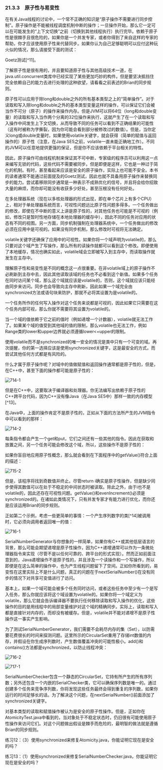 ### 21.3.3　原子性与易变性

在有关Java线程的讨论中，一个常不正确的知识是“原子操作不需要进行同步控制”。原子操作是不能被线程调度机制中断的操作；一旦操作开始，那么它一定可以在可能发生的“上下文切换”之前（切换到其他线程执行）执行完毕。依赖于原子性是很棘手且很危险的，如果你是一个并发专家，或者你得到了来自这样的专家的帮助，你才应该使用原子性来代替同步。如果你认为自己足够聪明可以应付这种玩火似的情况，那么请接受下面的测试：

Goetz测试[^11]。

了解原子性是很有用的，并且要知道原子性与其他高级技术一道，在java.util.concurrent类库中已经实现了某些更加巧妙的构件。但是要坚决抵挡住完全依赖自己的能力去进行处理的这种欲望，请看看之前表述的Brian的同步规则。

原子性可以应用于除long和double之外的所有基本类型之上的“简单操作”。对于读取和写入除long和double之外的基本类型变量这样的操作，可以保证它们会被当作不可分（原子）的操作来操作内存。但是JVM可以将64位（long和double变量）的读取和写入当作两个分离的32位操作来执行，这就产生了在一个读取和写入操作中间发生上下文切换，从而导致不同的任务可以看到不正确结果的可能性（这有时被称为字撕裂，因为你可能会看到部分被修改过的数值）。但是，当你定义long或double变量时，如果使用volatile关键字，就会获得（简单的赋值与返回操作的）原子性（注意，在Java SE5之前，volatile一直未能正确地工作）。不同的JVM可以任意地提供更强的保证，但是你不应该依赖于平台相关的特性。

因此，原子操作可由线程机制来保证其不可中断，专家级的程序员可以利用这一点来编写无锁的代码，这些代码不需要被同步。但是即便是这样，它也是一种过于简化的机制。有时，甚至看起来应该是安全的原子操作，实际上也可能不安全。本书的读者通常不能通过前面提及的Goetz测试，因此也就不具备用原子操作来替换同步的能力。尝试着移除同步通常是一种表示不成熟优化的信号，并且将会给你招致大量的麻烦，而你却可能没有收获多少好处，甚至压根没有任何好处。

在多处理器系统（现在以多核处理器的形式出现，即在单个芯片上有多个CPU）上，相对于单处理器系统而言，可视性问题远比原子性问题多得多。一个任务做出的修改，即使在不中断的意义上讲是原子性的，对其他任务也可能是不可视的（例如，修改只是暂时性地存储在本地处理器的缓存中），因此不同的任务对应用的状态有不同的视图。另一方面，同步机制强制在处理器系统中，一个任务做出的修改必须在应用中是可视的。如果没有同步机制，那么修改时可视将无法确定。

volatile关键字还确保了应用中的可视性。如果你将一个域声明为volatile的，那么只要对这个域产生了写操作，那么所有的读操作就都可以看到这个修改。即便使用了本地缓存，情况也确实如此，volatile域会立即被写入到主存中，而读取操作就发生在主存中。

理解原子性和易变性是不同的概念这一点很重要。在非volatile域上的原子操作不必刷新到主存中去，因此其他读取该域的任务也不必看到这个新值。如果多个任务在同时访问某个域，那么这个域就应该是volatile的，否则，这个域就应该只能经由同步来访问。同步也会导致向主存中刷新，因此如果一个域完全由synchronized方法或语句块来防护，那就不必将其设置为是volatile的。

一个任务所作的任何写入操作对这个任务来说都是可视的，因此如果它只需要在这个任务内部可视，那么你就不需要将其设置为volatile的。

当一个域的值依赖于它之前的值时（例如递增一个计数器），volatile就无法工作了。如果某个域的值受到其他域的值的限制，那么volatile也无法工作，例如Range类的lower和upper边界就必须遵循lower<=upper的限制。

使用volatile而不是synchronized的唯一安全的情况是类中只有一个可变的域。再次提醒，你的第一选择应该是使用synchronized关键字，这是最安全的方式，而尝试其他任何方式都是有风险的。

什么才属于原子操作呢？对域中的值做赋值和返回操作通常都是原子性的，但是，在C++中，甚至下面的操作都可能是原子性的：

![714-1](../Images/image03696.jpeg)

但是在C++中，这要取决于编译器和处理器。你无法编写出依赖于原子性的C++跨平台代码，因为C++没有像Java（在Java SE5中）那样一致的内存模型[^13]。

在Java中，上面的操作肯定不是原子性的，正如从下面的方法所产生的JVM指令中可以看到的那样：

![714-2](../Images/image03697.jpeg)

每条指令都会产生一个get和put，它们之间还有一些其他的指令。因此在获取和放置之间，另一个任务可能会修改这个域，所以，这些操作不是原子性的：

如果你盲目地应用原子性概念，那么就会看到在下面程序中的getValue()符合上面的描述：

![715-2](../Images/image03698.jpeg)

但是，该程序将找到奇数值并终止。尽管return i确实是原子性操作，但是缺少同步使得其数值可以在处于不稳定的中间状态时被读取。除此之外，由于i也不是volatile的，因此还存在可视性问题。getValue()和evenIncrement()必须是synchronized的。在诸如此类情况下，只有并发专家才有能力进行优化，而你还是应该运用Brian的同步规则。

正如第二个示例，考虑一些更简单的事情：一个产生序列数字的类[^14]被调用时，它必须向调用者返回唯一的值：

![716-1](../Images/image03699.jpeg)

SerialNumberGenerator与你想象的一样简单，如果你有C++或其他低层语言的背景，那么可能会期望递增是原子性操作，因为C++递增通常可以作为一条微处理器指令来实现（尽管不是以任何可靠的、跨平台的形式实现）。然而正如前面注意到的，Java递增操作不是原子性的，并且涉及一个读操作和一个写操作，所以即便是在这么简单的操作中，也为产生线程问题留下了空间。正如你所看到的，易变性在这里实际上不是什么问题，真正的问题在于nextSerialNumber()在没有同步的情况下对共享可变值进行了访问。

基本上，如果一个域可能会被多个任务同时访问，或者这些任务中至少有一个是写入任务，那么你就应该将这个域设置为volatile的。如果你将一个域定义为volatile，那么它就会告诉编译器不要执行任何移除读取和写入操作的优化，这些操作的目的是用线程中的局部变量维护对这个域的精确同步。实际上，读取和写入都是直接针对内存的，而却没有被缓存。但是，volatile并不能对递增不是原子性操作这一事实产生影响。

为了测试SerialNumberGenerator，我们需要不会耗尽内存的集（Set），以防需要花费很长的时间来探测问题。这里所示的CircularSet重用了存储int数值的内存，并假设在你生成序列数时，产生数值覆盖冲突的可能性极小。add()和contains()方法都是synchronized，以防止线程冲突：

![716-2](../Images/image03700.jpeg)

![717-1](../Images/image03701.jpeg)

SerialNumberChecker包含一个静态的CircularSet，它持有所产生的所有序列数；另外还包含一个内嵌的SerialChecker类，它可以确保序列数是唯一的。通过创建多个任务来竞争序列数，你将发现这些任务最终会得到重复的序列数，如果你运行的时间足够长的话。为了解决这个问题，在nextSerialNumber()前面添加了synchronized关键字。

对基本类型的读取和赋值操作被认为是安全的原子性操作。但是，正如你在AtomicityTest.java中看到的，当对象处于不稳定状态时，仍旧很有可能使用原子性操作来访问它们。对这个问题做出假设是棘手而危险的，最明智的做法就是遵循Brian的同步规则。

练习12：（3）使用synchronized来修复Atomicity.java，你能证明它现在是安全的吗？

练习13：（1）使用synchronized来修复SerialNumberChecker.java，你能证明它现在是安全的吗？